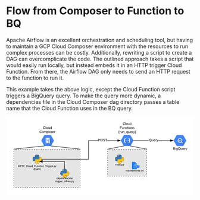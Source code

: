 # Flow from Composer to Function to BQ

Apache Airflow is an excellent orchestration and scheduling tool, but having to maintain a GCP Cloud Composer environment with the resources to run complex processes can be costly. Additionally, rewriting a script to create a DAG can overcomplicate the code. The outlined approach takes a script that would easily run locally, but instead embeds it in an HTTP trigger Cloud Function. From there, the Airflow DAG only needs to send an HTTP request to the function to run it. 

This example takes the above logic, except the Cloud Function script triggers a BigQuery query. To make the query more dynamic, a dependencies file in the Cloud Composer dag directory passes a table name that the Cloud Function uses in the BQ query.

![Diagram](Composer_Function_Flow.png)
